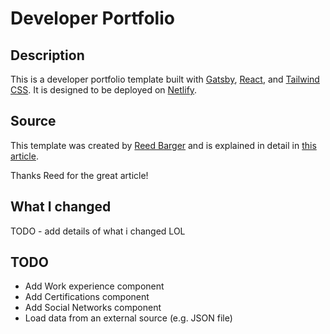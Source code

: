# Developer Portfolio

## Description

This is a developer portfolio template built with [Gatsby](https://www.gatsbyjs.org/), [React](https://reactjs.org/), and [Tailwind CSS](https://tailwindcss.com/). It is designed to be deployed on [Netlify](https://www.netlify.com/).

## Source

This template was created by [Reed Barger](https://www.freecodecamp.org/news/author/reed/) and is explained in detail in [this article](https://www.freecodecamp.org/news/build-portfolio-website-react/).

Thanks Reed for the great article!

## What I changed

TODO - add details of what i changed LOL

## TODO

- Add Work experience component
- Add Certifications component
- Add Social Networks component
- Load data from an external source (e.g. JSON file)
